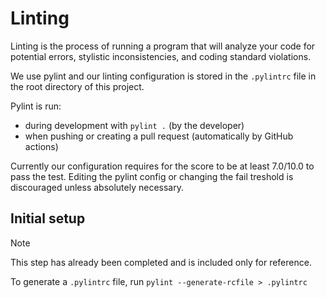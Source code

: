 # Linting

Linting is the process of running a program that will analyze your code for potential errors, stylistic inconsistencies, and coding standard violations.

We use pylint and our linting configuration is stored in the `.pylintrc` file in the root directory of this project.

Pylint is run:
- during development with `pylint .` (by the developer)
- when pushing or creating a pull request (automatically by GitHub actions)

Currently our configuration requires for the score to be at least 7.0/10.0 to pass the test.
Editing the pylint config or changing the fail treshold is discouraged unless absolutely necessary.

## Initial setup

> [!NOTE]
>
> This step has already been completed and is included only for reference.

To generate a `.pylintrc` file, run `pylint --generate-rcfile > .pylintrc`
